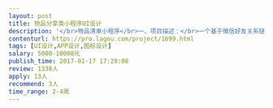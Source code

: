 ```yaml
---                
layout: post       
title: 物品分享类小程序UI设计           
description: '</br>物品清单小程序</br>一、项目描述：</br>一个基于微信好友关系链之间的、物品信息共享的工具。内容范围为物品的图文分享，用户可以上传图文，生成物品卡片，物品卡片组成清单。功能特点为协作，用户A创建清单，如分享给用户B，则B可以参与编辑，向该清单中添加物品和评论。</br>二、主要功能点：</br>创建清单；创建物品；分享清单；参与清单协作</br>三、可参考产品：</br>豆瓣东西，豆列；Pinterest boards</br></br>人员要求：</br>优先考虑杭州本地设计师</br>'     
contenturl: https://pro.lagou.com/project/1699.html      
tags: [UI设计,APP设计,图标设计]            
salary: 5000-10000元          
publish_time: 2017-01-17 17:29:08         
review: 1338人                   
apply: 13人                   
recommend: 3人                   
time_range: 2-4周              
---                 
```

